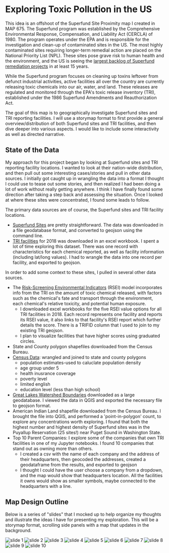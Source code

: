 # Exploring Toxic Pollution in the US

This idea is an offshoot of the Superfund Site Proximity map I created in MAP 675. The Superfund program was established by the Comprehensive Environmental Response, Compensation, and Liability Act (CERCLA) of 1980. The program operates under the EPA and is responsible for the investigation and clean-up of contaminated sites in the US. The most highly contaminated sites requiring longer-term remedial action are placed on the National Priority List (NPL). These sites pose grave risk to human health and the environment, and the US is seeing the [largest backlog of Superfund remediation projects](https://www.latimes.com/world-nation/story/2020-01-04/backlog-of-toxic-superfund-clean-ups-grows-under-trump) in at least 15 years.

While the Superfund program focuses on cleaning up toxins leftover from defunct industrial activities, active facilities all over the country are currently releasing toxic chemicals into our air, water, and land. These releases are regulated and monitored through the EPA's toxic release inventory (TRI), established under the 1986 Superfund Amendments and Reauthorization Act. 

The goal of this map is to geographically investigate Superfund sites and TRI reporting facilities. I will use a storymap format to first provide a general overview/distribution of both Superfund sites and TRI facilities, and then dive deeper into various aspects. I would like to include some interactivity as well as directed narrative.

## State of the Data

My approach for this project began by looking at Superfund sites and TRI reporting facility locations. I wanted to look at their nation-wide distribution, and then pull out some interesting cases/stories and pull in other data sources. I initially got caught up in wrangling the data into a format I thought I could use to tease out some stories, and then realized I had been doing a lot of work without really getting anywhere. I think I have finally found some direction after taking a step back and assessing the situation. Once I looked at where these sites were concentrated, I found some leads to follow.

The primary data sources are of course, the Superfund sites and TRI facility locations. 

- [Superfund Sites](https://catalog.data.gov/dataset/superfund-sites1e8f4) are pretty straightforward. The data was downloaded in a file geodatabase format, and converted to geojson using the command line.
- [TRI facilities](https://www.epa.gov/toxics-release-inventory-tri-program/tri-basic-data-files-calendar-years-1987-2018) for 2018 was downloaded in an excel workbook. I spent a lot of time exploring this dataset. There was one record with characteristics for each chemical reported, as well as facility information (including lat/long values). I had to wrangle the data into one record per facility, and exported to geojson.

In order to add some context to these sites, I pulled in several other data sources.

- The [Risk-Screening Environmental Indicators](https://edap.epa.gov/public/extensions/EasyRSEI/EasyRSEI.html) (RSEI) model incorporates info from the TRI on the amount of toxic chemical released, with factors such as the chemical's fate and transport through the environment, each chemical's relative toxicity, and potential human exposure.
    - I downloaded excel workbooks for the five RSEI value options for all TRI facilities in 2018. Each record represents one facility and reports its RSEI value, it also links to that facility's RSEI report which further details the score. There is a TRIFID column that I used to join to my existing TRI geojson.
    - I plan to visualize facilities that have higher scores using graduated circles.
- State and County polygon shapefiles downloaded from the Census Bureau.
- [Census Data](https://data.census.gov/cedsci/): wrangled and joined to state and county polygons
    - population estimates-used to caluclate population density
    - age group under 5
    - health inusrance coverage
    - poverty level
    - limited english
    - education level (less than high school)
- [Great Lakes Watershed Boundaries](https://www.glahf.org/watersheds/) downloaded as a large geodatabase. I viewed the data in QGIS and exported the necessary file to geojson format.
- American Indian Land shapefile downloaded from the Census Bureau. I brought the file into QGIS, and performed a 'point-in-polygon' count, to explore any concentrations worth exploring. I found that both the highest number and highest density of Superfund sites was in the Puyallup Reservation (25 sites!) near Puget Sound in Washington State.
- Top 10 Parent Companies: I explore some of the companies that own TRI facilities in one of my Jupyter notebooks. I found 10 companies that stand out as owning more than others.
    - I created a csv with the name of each company and the address of their headquarters, then geocoded the addresses, created a geodataframe from the results, and exported to geojson
    - I thought I could have the user choose a company from a dropdown, and the map would show that headquarters location. All the facilities it owns would show as smaller symbols, maybe connected to the headquarters with a line. 

## Map Design Outline

Below is a series of "slides" that I mocked up to help organize my thoughts and illustrate the ideas I have for presenting my exploration. This will be a storymap format, scrolling side panels with a map that updates in the background.

![slide 1](/images/slide-1.jpg)
![slide 2](/images/slide-2.jpg)
![slide 3](/images/slide-3.jpg)
![slide 4](/images/slide-4.jpg)
![slide 5](/images/slide-5.jpg)
![slide 6](/images/slide-6.jpg)
![slide 7](/images/slide-7.jpg)
![slide 8](/images/slide-8.jpg)
![slide 9](/images/slide-9.jpg)
![slide 10](/images/slide-10.jpg)